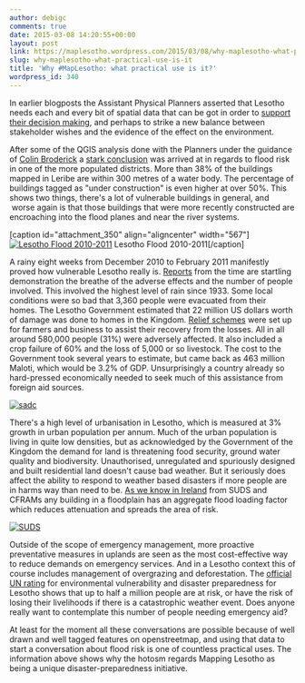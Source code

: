 ```yaml
---
author: debigc
comments: true
date: 2015-03-08 14:20:55+00:00
layout: post
link: https://maplesotho.wordpress.com/2015/03/08/why-maplesotho-what-practical-use-is-it/
slug: why-maplesotho-what-practical-use-is-it
title: 'Why #MapLesotho: what practical use is it?'
wordpress_id: 340
---
```


In earlier blogposts the Assistant Physical Planners asserted that Lesotho needs each and every bit of spatial data that can be got in order to [support their decision making](https://maplesotho.wordpress.com/2014/12/14/maplesotho-mapping-on-the-ground/), and perhaps to strike a new balance between stakeholder wishes and the evidence of the effect on the environment.

After some of the QGIS analysis done with the Planners under the guidance of [Colin Broderick](https://twitter.com/rusty1052) a [stark conclusion](https://maplesotho.wordpress.com/2015/02/16/maplesotho-first-steps-towards-evidence-based-planning/) was arrived at in regards to flood risk in one of the more populated districts. More than 38% of the buildings mapped in Leribe are within 300 metres of a water body. The percentage of buildings tagged as "under construction" is even higher at over 50%. This shows two things, there's a lot of vulnerable buildings in general, and  worse again is that those buildings that were more recently constructed are encroaching into the flood planes and near the river systems.

[caption id="attachment_350" align="aligncenter" width="567"][![Lesotho Flood 2010-2011](https://maplesotho.files.wordpress.com/2015/03/lesotho_flood_mujahid_safodien_irin_0.jpg?w=300)](https://maplesotho.files.wordpress.com/2015/03/lesotho_flood_mujahid_safodien_irin_0.jpg) Lesotho Flood 2010-2011[/caption]

A rainy eight weeks from December 2010 to February 2011 manifestly proved how vulnerable Lesotho really is. [Reports](https://www.gfdrr.org/sites/gfdrr.org/files/2_Case_Study_Lesotho.pdf) from the time are startling demonstration the breathe of the adverse effects and the number of people involved. This involved the highest level of rain since 1933. Some local conditions were so bad that 3,360 people were evacuated from their homes. The Lesotho Government estimated that 22 million US dollars worth of damage was done to homes in the Kingdom. [Relief schemes](http://www.irinnews.org/report/91925/lesotho-floods-take-heavy-toll) were set up for farmers and business to assist their recovery from the losses. All in all around 580,000 people (31%) were adversely affected. It also included a crop failure of 60% and the loss of 5,000 or so livestock. The cost to the Government took several years to estimate, but came back as 463 million Maloti, which would be 3.2% of GDP. Unsurprisingly a country already so hard-pressed economically needed to seek much of this assistance from foreign aid sources.


[![sadc](https://maplesotho.files.wordpress.com/2015/03/sadc.jpg?w=300)](https://maplesotho.files.wordpress.com/2015/03/sadc.jpg)


There's a high level of urbanisation in Lesotho, which is measured at 3% growth in urban population per annum. Much of the urban population is living in quite low densities, but as acknowledged by the Government of the Kingdom the demand for land is threatening food security, ground water quality and biodiversity. Unauthorised, unregulated and spuriously designed and built residential land doesn't cause bad weather. But it seriously does affect the ability to respond to weather based disasters if more people are in harms way than need to be. [As we know in Ireland](http://buckplanning.blogspot.ie/2007/01/sustainable-urban-drainage-system-suds.html) from SUDS and CFRAMs any building in a floodplain has an aggregate flood loading factor which reduces attenuation and spreads the area of risk.


[![SUDS](https://maplesotho.files.wordpress.com/2015/03/catchments_resized_png.png?w=208)](https://maplesotho.files.wordpress.com/2015/03/catchments_resized_png.png)


Outside of the scope of emergency management, more proactive preventative measures in uplands are seen as the most cost-effective way to reduce demands on emergency services. And in a Lesotho context this of course includes management of overgrazing and deforestation. The [official UN rating](http://reliefweb.int/sites/reliefweb.int/files/resources/RVAC-LESOTHO_2014.pdf) for environmental vulnerability and disaster preparedness for Lesotho shows that up to half a million people are at risk, or have the risk of losing their livelihoods if there is a catastrophic weather event. Does anyone really want to contemplate this number of people needing emergency aid?

At least for the moment all these conversations are possible because of well drawn and well tagged features on openstreetmap, and using that data to start a conversation about flood risk is one of countless practical uses. The information above shows why the hotosm regards Mapping Lesotho as being a unique disaster-preparedness initiative.
